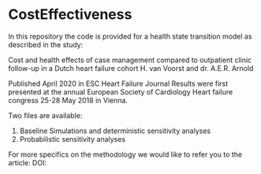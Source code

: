 # CostEffectiveness
In this repository the code is provided for a health state transition model as described in the study:

Cost and health effects of case management compared to outpatient clinic follow-up in a Dutch heart failure cohort
H. van Voorst and dr. A.E.R. Arnold

Published April 2020 in ESC Heart Failure Journal
Results were first presented at the annual European Society of Cardiology Heart failure congress 25-28 May 2018 in Vienna. 

Two files are available:
1. Baseline Simulations and deterministic sensitivity analyses
2. Probabilistic sensitivity analyses

For more specifics on the methodology we would like to refer you to the article: DOI:
